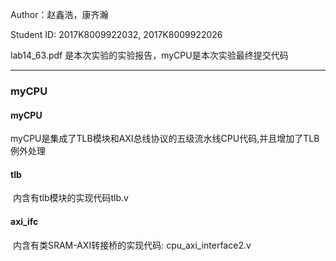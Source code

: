 Author：赵鑫浩，康齐瀚

Student ID: 2017K8009922032,  2017K8009922026

lab14_63.pdf 是本次实验的实验报告，myCPU是本次实验最终提交代码

---

### myCPU

#### myCPU

​	myCPU是集成了TLB模块和AXI总线协议的五级流水线CPU代码,并且增加了TLB例外处理

#### tlb

​	内含有tlb模块的实现代码tlb.v

#### axi_ifc

​	内含有类SRAM-AXI转接桥的实现代码: cpu_axi_interface2.v





